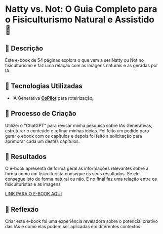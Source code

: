 # Natty vs. Not: O Guia Completo para o Fisiculturismo Natural e Assistido 🌌

## 📒 Descrição
Este e-book de 54 páginas explora o que vem a ser Natty ou Not no fisiculturismo e faz uma relação com as imagens naturais e as geradas por IA.

## 🤖 Tecnologias Utilizadas
- IA Generativa **[CoPilot]([https://copilot.microsoft.com/])** para roteirização;

## 🧐 Processo de Criação
Utilizei o "ChatGPT" para revisar minha pesquisa sobre IAs Generativas, estruturar o conteúdo e refinar minhas ideias. Foi feito um pedido para gerar o ebook com os capítulos e depois foi feito a solicitação para aprimorar cada um destes capítulos.

## 🚀 Resultados
O e-book apresenta de forma geral as informações relevantes sobre a forma como um fisiculturista consegue os seus resultados. Se ele consegue isto de forma natural ou não. E no final faz uma relação entre os fisiculturistas e as imagens

[LINK PARA O E-BOOK AQUI]()

## 💭 Reflexão
Criar este e-book foi uma experiência reveladora sobre o potencial criativo das IAs e como elas podem ser aplicadas em diferentes contextos.
